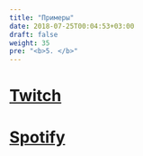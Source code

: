 ```yaml
---
title: "Примеры"
date: 2018-07-25T00:04:53+03:00
draft: false
weight: 35
pre: "<b>5. </b>"
---
```

# [<i class="fa fa-twitch" aria-hidden="true"></i> Twitch](./twitch)
# [<i class="fa fa-spotify" aria-hidden="true"></i> Spotify](./spotify)
